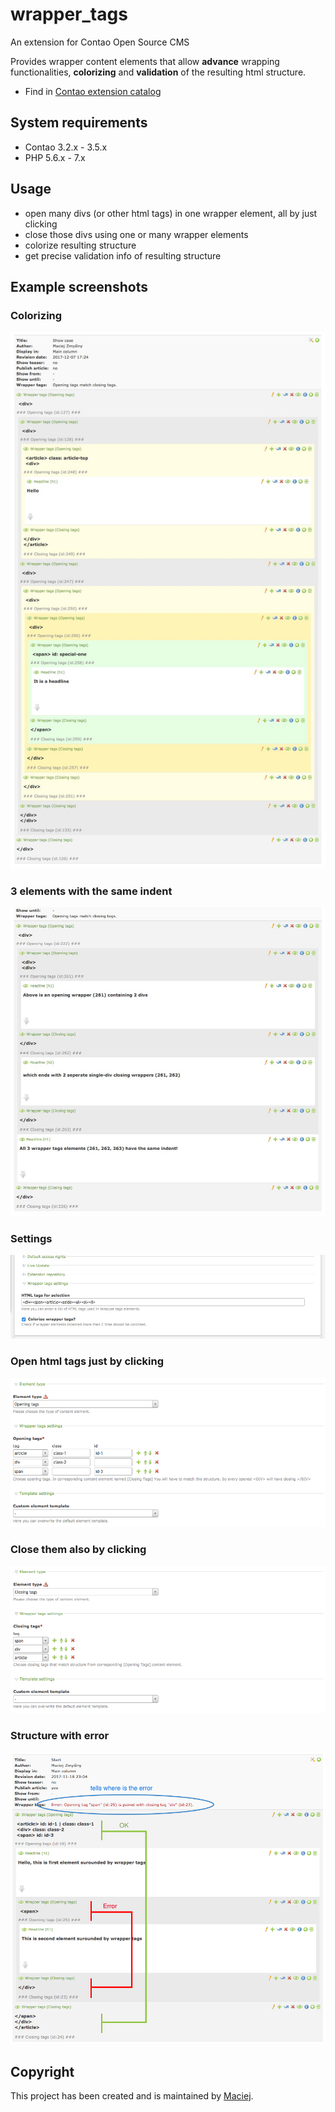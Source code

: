wrapper_tags 
===============================
An extension for Contao Open Source CMS
 
Provides wrapper content elements that allow **advance** wrapping functionalities, **colorizing** and **validation** of the resulting html structure. 

* Find in [Contao extension catalog](https://contao.org/en/extension-list/view/wrapper_tags.10010009.en.html "Contao extension catalog")

## System requirements
- Contao 3.2.x - 3.5.x
- PHP 5.6.x - 7.x

## Usage

- open many divs (or other html tags) in one wrapper element, all by just clicking
- close those divs using one or many wrapper elements
- colorize resulting structure
- get precise validation info of resulting structure 

## Example screenshots

### Colorizing
![Showcase](docs/showcase.jpg?raw=true "Show case")

### 3 elements with the same indent

![Same indent](docs/same-indent.jpg?raw=true "Same indent")

### Settings

![Settings](docs/tl_settings.jpg?raw=true "Settings")

### Open html tags just by clicking
 
![Opening tags](docs/backend-opening-tags.png?raw=true "Opening tags")

### Close them also by clicking

![Closing tags](docs/backend-closing-tags.png?raw=true "Closing tags")
 
### Structure with error

![Structure with error](docs/backend-error.png?raw=true "Structure with error")

## Copyright
This project has been created and is maintained by [Maciej](http://contao-developer.pl).
